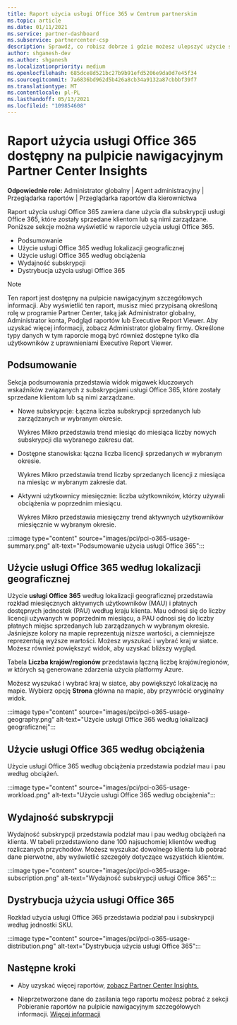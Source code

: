 ```yaml
---
title: Raport użycia usługi Office 365 w Centrum partnerskim
ms.topic: article
ms.date: 01/11/2021
ms.service: partner-dashboard
ms.subservice: partnercenter-csp
description: Sprawdź, co robisz dobrze i gdzie możesz ulepszyć użycie subskrypcji usługi Office 365, które sprzedajesz klientom lub zarządzasz nimi.
author: shganesh-dev
ms.author: shganesh
ms.localizationpriority: medium
ms.openlocfilehash: 685dce8d521bc27b9b91efd5206e9da0d7e45f34
ms.sourcegitcommit: 7a6836bd962d5b426a8cb34a9132a87cbbbf39f7
ms.translationtype: MT
ms.contentlocale: pl-PL
ms.lasthandoff: 05/13/2021
ms.locfileid: "109854608"
---
```

# <a name="office-365-usage-report-available-from-the-partner-center-insights-dashboard"></a>Raport użycia usługi Office 365 dostępny na pulpicie nawigacyjnym Partner Center Insights

**Odpowiednie role:** Administrator globalny | Agent administracyjny | Przeglądarka raportów | Przeglądarka raportów dla kierownictwa

Raport użycia usługi Office 365 zawiera dane użycia dla subskrypcji usługi Office 365, które zostały sprzedane klientom lub są nimi zarządzane. Poniższe sekcje można wyświetlić w raporcie użycia usługi Office 365.

- Podsumowanie
- Użycie usługi Office 365 według lokalizacji geograficznej
- Użycie usługi Office 365 według obciążenia
- Wydajność subskrypcji
- Dystrybucja użycia usługi Office 365

 > [!NOTE]
 > Ten raport jest dostępny na pulpicie nawigacyjnym szczegółowych informacji. Aby wyświetlić ten raport, musisz mieć przypisaną określoną rolę w programie Partner Center, taką jak Administrator globalny, Administrator konta, Podgląd raportów lub Executive Report Viewer. Aby uzyskać więcej informacji, zobacz Administrator globalny firmy. Określone typy danych w tym raporcie mogą być również dostępne tylko dla użytkowników z uprawnieniami Executive Report Viewer.

## <a name="summary"></a>Podsumowanie

Sekcja podsumowania przedstawia widok migawek kluczowych wskaźników związanych z subskrypcjami usługi Office 365, które zostały sprzedane klientom lub są nimi zarządzane.  

- Nowe subskrypcje: Łączna liczba subskrypcji sprzedanych lub zarządzanych w wybranym okresie.

   Wykres Mikro przedstawia trend miesiąc do miesiąca liczby nowych subskrypcji dla wybranego zakresu dat.

- Dostępne stanowiska: łączna liczba licencji sprzedanych w wybranym okresie.

   Wykres Mikro przedstawia trend liczby sprzedanych licencji z miesiąca na miesiąc w wybranym zakresie dat.

- Aktywni użytkownicy miesięcznie: liczba użytkowników, którzy używali obciążenia w poprzednim miesiącu. 

   Wykres Mikro przedstawia miesięczny trend aktywnych użytkowników miesięcznie w wybranym okresie.

:::image type="content" source="images/pci/pci-o365-usage-summary.png" alt-text="Podsumowanie użycia usługi Office 365":::

## <a name="office-365-usage-by-geography"></a>Użycie usługi Office 365 według lokalizacji geograficznej

Użycie **usługi Office 365** według lokalizacji geograficznej przedstawia rozkład miesięcznych aktywnych użytkowników (MAU) i płatnych dostępnych jednostek (PAU) według kraju klienta. Mau odnosi się do liczby licencji używanych w poprzednim miesiącu, a PAU odnosi się do liczby płatnych miejsc sprzedanych lub zarządzanych w wybranym okresie. Jaśniejsze kolory na mapie reprezentują niższe wartości, a ciemniejsze reprezentują wyższe wartości. Możesz wyszukać i wybrać kraj w siatce. Możesz również powiększyć widok, aby uzyskać bliższy wygląd.

Tabela **Liczba krajów/regionów** przedstawia łączną liczbę krajów/regionów, w których są generowane zdarzenia użycia platformy Azure.

Możesz wyszukać i wybrać kraj w siatce, aby powiększyć lokalizację na mapie. Wybierz opcję **Strona** główna na mapie, aby przywrócić oryginalny widok.


:::image type="content" source="images/pci/pci-o365-usage-geography.png" alt-text="Użycie usługi Office 365 według lokalizacji geograficznej":::

## <a name="office-365-usage-by-workload"></a>Użycie usługi Office 365 według obciążenia

Użycie usługi Office 365 według obciążenia przedstawia podział mau i pau według obciążeń.

:::image type="content" source="images/pci/pci-o365-usage-workload.png" alt-text="Użycie usługi Office 365 według obciążenia":::

## <a name="subscriptions-performance"></a>Wydajność subskrypcji

Wydajność subskrypcji przedstawia podział mau i pau według obciążeń na klienta. W tabeli przedstawiono dane 100 najsuchomiej klientów według rozliczanych przychodów. Możesz wyszukać dowolnego klienta lub pobrać dane pierwotne, aby wyświetlić szczegóły dotyczące wszystkich klientów.

:::image type="content" source="images/pci/pci-o365-usage-subscription.png" alt-text="Wydajność subskrypcji usługi Office 365":::

## <a name="office-365-usage-distribution"></a>Dystrybucja użycia usługi Office 365

Rozkład użycia usługi Office 365 przedstawia podział pau i subskrypcji według jednostki SKU.

:::image type="content" source="images/pci/pci-o365-usage-distribution.png" alt-text="Dystrybucja użycia usługi Office 365":::

## <a name="next-steps"></a>Następne kroki

- Aby uzyskać więcej raportów, [zobacz Partner Center Insights.](partner-center-insights.md)

- Nieprzetworzone dane do zasilania tego raportu możesz pobrać z sekcji Pobieranie raportów na pulpicie nawigacyjnym szczegółowych informacji. [Więcej informacji](pci-download-reports.md) 
